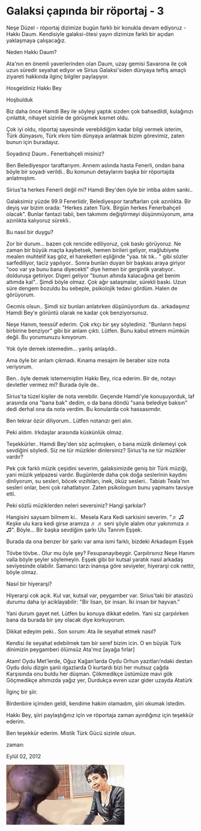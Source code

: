 # Galaksi çapında bir röportaj - 3



Neşe Düzel - röportaj dizimize bugün farklı bir konukla devam ediyoruz - Hakkı Daum. Kendisiyle galaksi-ötesi yayın dizimize farklı bir açıdan yaklaşmaya çalışacağız.

Neden Hakkı Daum?

Ata'nın en önemli yaverlerinden olan Daum, uzay gemisi Savarona ile çok uzun süredir seyahat ediyor ve Sirius Galaksi'siden dünyaya teftiş amaçlı ziyareti hakkında ilginç bilgiler paylaşıyor.

Hosgeldiniz Hakkı Bey

Hoşbulduk

Biz daha önce Hamdi Bey ile söyleşi yaptık sizden çok bahsedildi, kulağınızı çınlattık, nihayet sizinle de görüşmek kısmet oldu.

Çok iyi oldu, röportaj sayesinde verebildiğim kadar bilgi vermek isterim, Türk dünyasını, Türk ırkını tüm dünyaya anlatmak bizim görevimiz, zaten bunun için buradayız. 

Soyadınız Daum.. Fenerbahçeli misiniz?

Ben Belediyespor taraftarıyım. Annem aslında hasta Fenerli, ondan bana böyle bir soyadı verildi.. Bu konunun detaylarını başka bir röportajda anlatmıştım.



Sirius'ta herkes Fenerli değil mi? Hamdi Bey'den öyle bir intiba aldım sanki..

Galaksimiz yüzde 99.9 Fenerlidir, Belediyespor taraftarları çok azınlıkta. Bir deyiş var bizim orada: "Herkes zaten Türk. Birgün herkes Fenerbahçeli olacak". Bunlar fantazi tabii, ben takımımı değiştirmeyi düşünmüyorum, ama azınlıkta kalıyoruz sürekli..

Bu nasıl bir duygu? 

Zor bir durum... bazen çok rencide ediliyoruz, çok baskı görüyoruz. Ne zaman bir büyük maçta kaybetsek, hemen birileri geliyor, mağlubiyete mealen muhtelif kaş göz, el hareketleri eşliğinde "yaa. tık tık.. " gibi sözler sarfediliyor, taciz yapılıyor.. Sonra bunları duyan bir başkası araya giriyor "ooo var ya bunu bana diyecekti" diye hemen bir gerginlik yaratıyor.. dolduruşa getiriyor. Digeri geliyor "bunun altında kalacağına gel benim altımda kal".. Şimdi böyle olmaz. Çok ağır sataşmalar, sürekli baskı. Uzun süre dengem bozuldu bu sebeple, psikolojik tedavi gördüm. Halen de görüyorum.

Gecmis olsun.. Şimdi siz bunları anlatırken düşünüyordum da.. arkadaşınız Hamdi Bey'e görüntü olarak ne kadar çok benziyorsunuz. 

Neşe Hanım, teessüf ederim. Çok ırkçı bir şey söylediniz. "Bunların hepsi birbirine benziyor" gibi bir anlam çıktı. Lütfen. Bunu kabul etmem mümkün değil. Bu yorumunuzu kınıyorum.

Yok öyle demek istemedim... yanlış anlaşıldı..  

Ama öyle bir anlam çıkmadı. Kınama mesajım ile beraber size nota veriyorum.

Ben.. öyle demek istememiştim Hakkı Bey, rica ederim. Bir de, notayı devletler vermez mi? Burada öyle de..

Sirius'ta tüzel kişiler de nota verebilir. Geçende Hamdi'yle konuşuyorduk, laf arasında ona "bana bak" dedim, o da bana döndü "sana belediye baksın" dedi derhal ona da nota verdim. Bu konularda cok hassasımdır.

Ben tekrar özür diliyorum.. Lütfen notanızı geri alın.

Peki aldım. Irkdaşlar arasında küskünlük olmaz.

Teşekkürler.. Hamdi Bey'den söz açılmışken, o bana müzik dinlemeyi çok sevdiğini söyledi. Siz ne tür müzikler dinlersiniz? Sirius'ta ne tür müzikler vardır?

Pek çok farklı müzik çeşidini severim, galaksimizde geniş bir Türk müziği, yani müzik yelpazesi vardır. Bugünlerde daha çok doğa seslerinin kaydını dinliyorum, su sesleri, böcek vızıltıları, inek, öküz sesleri.. Tabiatı Teala'nın sesleri onlar, beni çok rahatlatıyor. Zaten psikologum bunu yapmamı tavsiye etti.

Peki sözlü müziklerden neleri seversiniz? Hangi şarkılar?

Hangisini saysam bilmem ki..  Mesela Kara Kedi sarkisini severim. "♬ ♫ Keşke ulu kara kedi girse aramıza ♬ ♬ seni şöyle alalım otur yakınımıza ♬ ♫". Böyle... Bir başka sevdiğim şarkı Ulu Tanrım Eşşek. 

Burada da ona benzer  bir şarkı var ama ismi farklı, bizdeki Arkadaşım Eşşek 

Tövbe tövbe.. Olur mu öyle şey? Fesupanayıbeygir. Çarpılırsınız Neşe Hanım valla böyle şeyler söylemeyin. Eşşek gibi bir kutsal yaratık nasıl arkadaş seviyesinde olabilir. Samancı tarzı inanışa göre seviyeler, hiyerarşi cok nettir, böyle olmaz.

Nasıl bir hiyerarşi?

Hiyerarşi cok açık. Kul var, kutsal var, peygamber var. Sirius'taki bir atasözü durumu daha iyi aciklayabilir: "Bir lisan, bir insan. İki insan bir hayvan." 

Yani durum gayet net. Lütfen bu konuya dikkat edelim. Yani siz çarpılırken bana da burada bir şey olacak diye korkuyorum.  

Dikkat edeyim peki.. Son sorum: Ata ile seyahat etmek nasıl? 

Kendisi ile seyahat edebilmek tam bir seref bizim icin. O  en büyük Türk dinimizin peygamberi ölümsüz Ata'mız [ayağa fırlar]

Atam!
Oydu Met’lerde, Oğuz Kağan’larda
Oydu Orhun yazıtları’ndaki destan
Oydu dolu dizgin şanlı ılgazlarda
O kurtardı bizi her mutsuz çağda
Karşısında onu buldu her düşman.
Çökmedikçe üstümüze mavi gök
Göçmedikçe altımızda yağız yer,
Durdukça evren uzar gider uzayda Atatürk

İlginç bir şiir.

Birdenbire içimden geldi, kendime hakim olamadım, şiiri okumak istedim.

Hakkı Bey, şiiri paylaştığınız için ve röportaja zaman ayırdığınız için teşekkür ederim. 

Ben teşekkür ederim. Mistik Türk Gücü sizinle olsun.








zaman:

Eylül 02, 2012










![](nese-hakki.jpeg)

